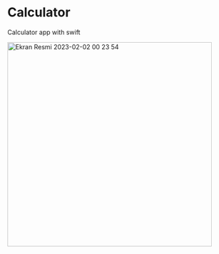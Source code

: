# Calculator
 Calculator app with swift   



<img width="458" alt="Ekran Resmi 2023-02-02 00 23 54" src="https://user-images.githubusercontent.com/71966913/216166880-ff9c24bd-3a68-46dc-b83d-e2162460a572.png">
